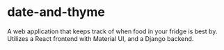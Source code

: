 # date-and-thyme
A web application that keeps track of when food in your fridge is best by.  Utilizes a React frontend with Material UI, and a Django backend.
